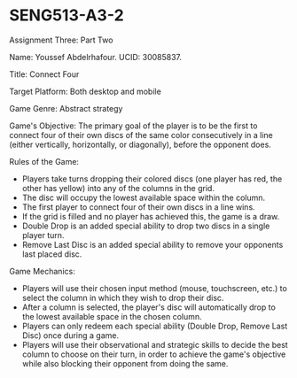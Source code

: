 # SENG513-A3-2
Assignment Three: Part Two

Name: Youssef Abdelrhafour. UCID: 30085837.

Title: Connect Four

Target Platform: Both desktop and mobile

Game Genre: Abstract strategy

Game's Objective: The primary goal of the player is to be the first to connect four of their own discs of the same color consecutively in a line (either vertically, horizontally, or diagonally), before the opponent does.

Rules of the Game:

- Players take turns dropping their colored discs (one player has red, the other has yellow) into any of the columns in the grid.
- The disc will occupy the lowest available space within the column.
- The first player to connect four of their own discs in a line wins.
- If the grid is filled and no player has achieved this, the game is a draw.
- Double Drop is an added special ability to drop two discs in a single player turn.
- Remove Last Disc is an added special ability to remove your opponents last placed disc.

Game Mechanics:

- Players will use their chosen input method (mouse, touchscreen, etc.) to select the column in which they wish to drop their disc.
- After a column is selected, the player's disc will automatically drop to the lowest available space in the chosen column.
- Players can only redeem each special ability (Double Drop, Remove Last Disc) once during a game.
- Players will use their observational and strategic skills to decide the best column to choose on their turn, in order to achieve the game's objective while also blocking their opponent from doing the same.
